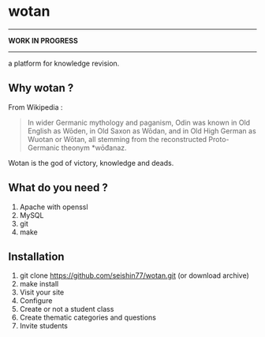 # wotan

___
**WORK IN PROGRESS**
___
a platform for knowledge revision.

## Why wotan ?

From Wikipedia :
> In wider Germanic mythology and paganism, Odin was known in Old English as Wōden, in Old Saxon as Wōdan, and in Old High German as Wuotan or Wōtan, all stemming from the reconstructed Proto-Germanic theonym *wōđanaz.

Wotan is the god of victory, knowledge and deads.


## What do you need ?

1. Apache with openssl
2. MySQL
3. git 
4. make

## Installation

1. git clone https://github.com/seishin77/wotan.git (or download archive)
2. make install
3. Visit your site
4. Configure
5. Create or not a student class
6. Create thematic categories and questions
7. Invite students

